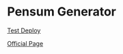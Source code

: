 # Pensum Generator

[Test Deploy](https://pensumjs.netlify.app/pensum.html)

[Official Page](https://jackestar.netlify.app/proyects/pensum/pensum.html)